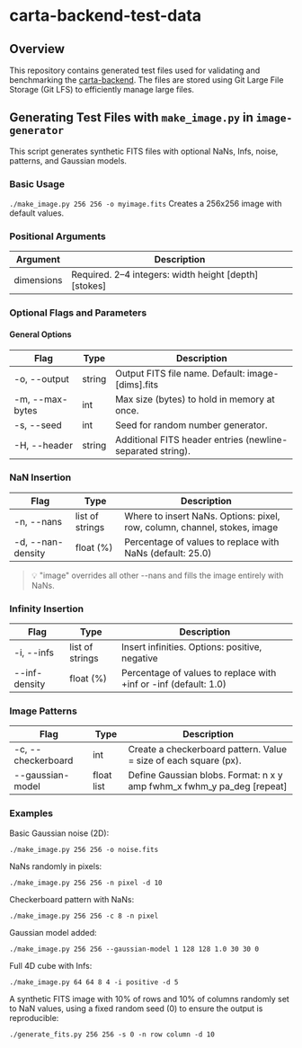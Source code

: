 # carta-backend-test-data

## Overview

This repository contains generated test files used for validating and benchmarking the [carta-backend](https://github.com/CARTAvis/carta-backend). The files are stored using Git Large File Storage (Git LFS) to efficiently manage large files.

## Generating Test Files with `make_image.py` in `image-generator`
This script generates synthetic FITS files with optional NaNs, Infs, noise, patterns, and Gaussian models.

### Basic Usage
`./make_image.py 256 256 -o myimage.fits`
Creates a 256x256 image with default values.

### Positional Arguments
| Argument | Description |
|---|---|
| dimensions | Required. 2–4 integers: width height [depth] [stokes] |

### Optional Flags and Parameters
#### General Options
| Flag | Type | Description |
|---|---|---|
| -o, --output | string | Output FITS file name. Default: image-[dims].fits |
| -m, --max-bytes | int | Max size (bytes) to hold in memory at once. |
| -s, --seed | int | Seed for random number generator. |
| -H, --header | string | Additional FITS header entries (newline-separated string). |

### NaN Insertion
| Flag | Type | Description |
|---|---|---|
| -n, --nans | list of strings | Where to insert NaNs. Options: pixel, row, column, channel, stokes, image |
| -d, --nan-density | float (%) | Percentage of values to replace with NaNs (default: 25.0) |

> 💡 "image" overrides all other --nans and fills the image entirely with NaNs.

### Infinity Insertion
| Flag | Type | Description |
|---|---|---|
| -i, --infs | list of strings | Insert infinities. Options: positive, negative |
| --inf-density | float (%) | Percentage of values to replace with +inf or -inf (default: 1.0) |

### Image Patterns
| Flag | Type | Description |
|---|---|---|
| -c, --checkerboard | int | Create a checkerboard pattern. Value = size of each square (px). |
| --gaussian-model | float list | Define Gaussian blobs. Format: n x y amp fwhm_x fwhm_y pa_deg [repeat] |

### Examples
Basic Gaussian noise (2D):

`./make_image.py 256 256 -o noise.fits`

NaNs randomly in pixels:

`./make_image.py 256 256 -n pixel -d 10`

Checkerboard pattern with NaNs:

`./make_image.py 256 256 -c 8 -n pixel`

Gaussian model added:

`./make_image.py 256 256 --gaussian-model 1 128 128 1.0 30 30 0`

Full 4D cube with Infs:

`./make_image.py 64 64 8 4 -i positive -d 5`

A synthetic FITS image with 10% of rows and 10% of columns randomly set to NaN values, using a fixed random seed (0) to ensure the output is reproducible:

`./generate_fits.py 256 256 -s 0 -n row column -d 10`
